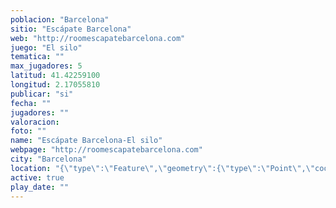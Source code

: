 ```yaml
---
poblacion: "Barcelona"
sitio: "Escápate Barcelona"
web: "http://roomescapatebarcelona.com"
juego: "El silo"
tematica: ""
max_jugadores: 5
latitud: 41.42259100
longitud: 2.17055810
publicar: "si"
fecha: ""
jugadores: ""
valoracion: 
foto: ""
name: "Escápate Barcelona-El silo"
webpage: "http://roomescapatebarcelona.com"
city: "Barcelona"
location: "{\"type\":\"Feature\",\"geometry\":{\"type\":\"Point\",\"coordinates\":[\"41,42259100\",\"2,17055810\"]}}"
active: true
play_date: ""
---
```

